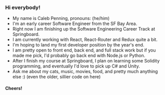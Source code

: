 ### Hi everybody! 

- My name is Caleb Penning, pronouns: (he/him)
- I'm an early career Software Engineer from the SF Bay Area.
- Right now I am finishing up the Software Engineering Career Track at Springboard. 
- I am currently working with React, React-Router and Redux quite a bit.
- I'm hoping to land my first developer position by the year's end. 
- I am pretty open to front end, back end, and full stack work but if you made me pick, I'd probably go back end with Node.js or Python.
- After I finish my course at Springboard, I plan on learning some Solidity programming, and eventually I'd love to pick up C# and Unity.
- Ask me about my cats, music, movies, food, and pretty much anything else :) (even the older, sillier code on here)

#### Cheers!

<!--
**CalebPenning/CalebPenning** is a ✨ _special_ ✨ repository because its `README.md` (this file) appears on your GitHub profile.

Here are some ideas to get you started:

- 🔭 I’m currently working on ...
- 🌱 I’m currently learning ...
- 👯 I’m looking to collaborate on ...
- 🤔 I’m looking for help with ...
- 💬 Ask me about ...
- 📫 How to reach me: ...
- 😄 Pronouns: ...
- ⚡ Fun fact: ...
-->
